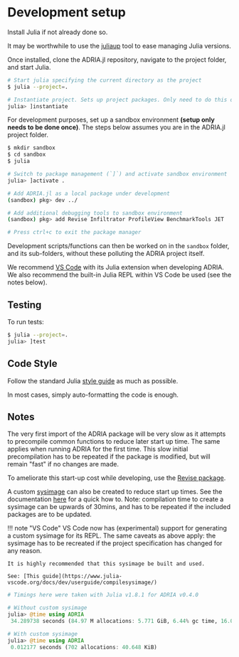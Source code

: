 # Development setup

Install Julia if not already done so.

It may be worthwhile to use the [juliaup](https://github.com/JuliaLang/juliaup) tool to ease managing Julia versions.

Once installed, clone the ADRIA.jl repository, navigate to the project folder, and start Julia.

```bash
# Start julia specifying the current directory as the project
$ julia --project=.

# Instantiate project. Sets up project packages. Only need to do this once.
julia> ]instantiate
```

For development purposes, set up a sandbox environment **(setup only needs to be done once)**.
The steps below assumes you are in the ADRIA.jl project folder.

```bash
$ mkdir sandbox
$ cd sandbox
$ julia

# Switch to package management (`]`) and activate sandbox environment
julia> ]activate .

# Add ADRIA.jl as a local package under development
(sandbox) pkg> dev ../

# Add additional debugging tools to sandbox environment
(sandbox) pkg> add Revise Infiltrator ProfileView BenchmarkTools JET

# Press ctrl+c to exit the package manager
```

Development scripts/functions can then be worked on in the `sandbox` folder, and its sub-folders, without these polluting the ADRIA project itself.

We recommend [VS Code](https://code.visualstudio.com/) with its Julia extension when developing ADRIA.
We also recommend the built-in Julia REPL within VS Code be used (see the notes below).


## Testing

To run tests:

```bash
$ julia --project=.
julia> ]test 
```


## Code Style

Follow the standard Julia [style guide](https://docs.julialang.org/en/v1/manual/style-guide/) as much as possible.

In most cases, simply auto-formatting the code is enough.


## Notes

The very first import of the ADRIA package will be very slow as it attempts to precompile common functions to reduce later start up time.
The same applies when running ADRIA for the first time. This slow initial precompilation has to be repeated if the package is modified, but will remain "fast" if no changes are made.

To ameliorate this start-up cost while developing, use the [Revise package](https://github.com/timholy/Revise.jl).

A custom [sysimage](https://julialang.github.io/PackageCompiler.jl/dev/sysimages.html) can also be created to reduce start up times.
See the documentation [here](https://github.com/open-AIMS/ADRIA.jl/tree/main/build) for a quick how to.
Note: compilation time to create a sysimage can be upwards of 30mins, and has to be repeated if the included packages are to be updated.

!!! note "VS Code"
    VS Code now has (experimental) support for generating a custom sysimage for its REPL.
    The same caveats as above apply: the sysimage has to be recreated if the project specification has changed for any reason.

    It is highly recommended that this sysimage be built and used.

    See: [This guide](https://www.julia-vscode.org/docs/dev/userguide/compilesysimage/)

```julia
# Timings here were taken with Julia v1.8.1 for ADRIA v0.4.0

# Without custom sysimage
julia> @time using ADRIA
 34.289738 seconds (84.97 M allocations: 5.771 GiB, 6.44% gc time, 16.08% compilation time: 74% of which was recompilation)

# With custom sysimage
julia> @time using ADRIA
 0.012177 seconds (702 allocations: 40.648 KiB)
```
